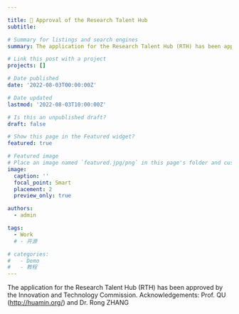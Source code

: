 ```yaml
---

title: 🐾 Approval of the Research Talent Hub
subtitle: 

# Summary for listings and search engines
summary: The application for the Research Talent Hub (RTH) has been approved by the Innovation and Technology Commission. 

# Link this post with a project
projects: []

# Date published
date: '2022-08-03T00:00:00Z'

# Date updated
lastmod: '2022-08-03T10:00:00Z'

# Is this an unpublished draft?
draft: false

# Show this page in the Featured widget?
featured: true

# Featured image
# Place an image named `featured.jpg/png` in this page's folder and customize its options here.
image:
  caption: ''
  focal_point: Smart
  placement: 2
  preview_only: true

authors:
  - admin

tags:
  - Work
  # - 开源

# categories:
#   - Demo
#   - 教程
---
```

The application for the Research Talent Hub (RTH) has been approved by the Innovation and Technology Commission. 
Acknowledgements: Prof. QU (http://huamin.org/) and Dr. Rong ZHANG



<!-- 
## Overview

Are you David? -->


